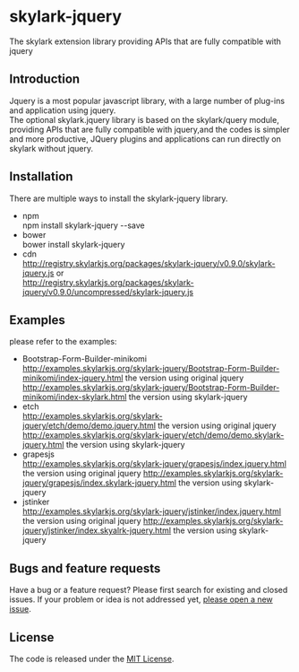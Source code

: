 # skylark-jquery
The  skylark extension library providing APIs that are fully compatible with jquery

## Introduction

Jquery is a most popular javascript library, with a large number of plug-ins and  application using jquery.  
The optional skylark.jquery library is based on the skylark/query module, providing APIs that are fully compatible with jquery,and the codes is simpler and more productive, JQuery plugins and applications can run directly on skylark without jquery.

## Installation
There are multiple ways to install the skylark-jquery library. 
- npm  
npm install skylark-jquery --save
- bower  
bower install skylark-jquery
- cdn  
http://registry.skylarkjs.org/packages/skylark-jquery/v0.9.0/skylark-jquery.js    or  
http://registry.skylarkjs.org/packages/skylark-jquery/v0.9.0/uncompressed/skylark-jquery.js 

## Examples 
please refer to the examples:
- Bootstrap-Form-Builder-minikomi  
http://examples.skylarkjs.org/skylark-jquery/Bootstrap-Form-Builder-minikomi/index-jquery.html   the version using original jquery
http://examples.skylarkjs.org/skylark-jquery/Bootstrap-Form-Builder-minikomi/index-skylark.html  the version using skylark-jquery
- etch  
http://examples.skylarkjs.org/skylark-jquery/etch/demo/demo.jquery.html   the version using original jquery
http://examples.skylarkjs.org/skylark-jquery/etch/demo/demo.skylark-jquery.html the version using skylark-jquery
- grapesjs  
http://examples.skylarkjs.org/skylark-jquery/grapesjs/index.jquery.html   the version using original jquery
http://examples.skylarkjs.org/skylark-jquery/grapesjs/index.skylark-jquery.html the version using skylark-jquery
- jstinker  
http://examples.skylarkjs.org/skylark-jquery/jstinker/index.jquery.html   the version using original jquery
http://examples.skylarkjs.org/skylark-jquery/jstinker/index.skyalrk-jquery.html the version using skylark-jquery

## Bugs and feature requests

Have a bug or a feature request? Please first search for existing and closed issues. If your problem or idea is not addressed yet, [please open a new issue](https://github.com/skylarkjs/skylark-jquery/issues/new).

## License

The code is released under the [MIT License](https://github.com/skylarkjs/skylark-jquery/blob/master/LICENSE).

